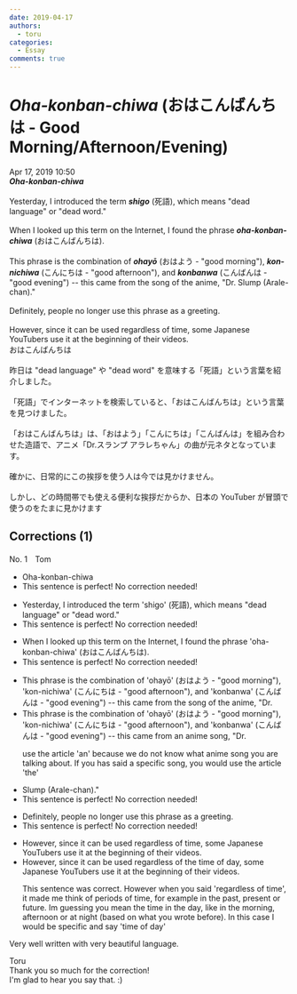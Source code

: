 ```yaml
---
date: 2019-04-17
authors:
  - toru
categories:
  - Essay
comments: true
---
```


# <strong><em>Oha-konban-chiwa</strong></em> (おはこんばんちは - Good Morning/Afternoon/Evening)
<div class="date">Apr 17, 2019 10:50</div>
<div id="post"><div id="body_show_ori">
<strong><em>Oha-konban-chiwa</strong></em><br/><br/>Yesterday, I introduced the term <strong><em>shigo</em></strong> (死語), which means "dead language" or "dead word."<br/><br/>When I looked up this term on the Internet, I found the phrase <strong><em>oha-konban-chiwa</em></strong> (おはこんばんちは).<br/><br/>This phrase is the combination of <strong><em>ohayō</em></strong> (おはよう - "good morning"), <strong><em>kon-nichiwa</em></strong> (こんにちは - "good afternoon"), and <strong><em>konbanwa</em></strong> (こんばんは - "good evening") -- this came from the song of the anime, "Dr. Slump (Arale-chan)."<br/><br/>Definitely, people no longer use this phrase as a greeting.<br/><br/>However, since it can be used regardless of time, some Japanese YouTubers use it at the beginning of their videos.
</div></div>

<!-- more -->

<div id="post_ja"><div id="body_show_mo">
おはこんばんちは<br/><br/>昨日は "dead language" や "dead word" を意味する「死語」という言葉を紹介しました。<br/><br/>「死語」でインターネットを検索していると、「おはこんばんちは」という言葉を見つけました。<br/><br/>「おはこんばんちは」は、「おはよう」「こんにちは」「こんばんは」を組み合わせた造語で、アニメ「Dr.スランプ アラレちゃん」の曲が元ネタとなっています。<br/><br/>確かに、日常的にこの挨拶を使う人は今では見かけません。<br/><br/>しかし、どの時間帯でも使える便利な挨拶だからか、日本の YouTuber が冒頭で使うのをたまに見かけます
</div></div>

## Corrections (1)
<div id="block"><div class="first_name"> No. 1　<span class="just_name">Tom</span></div><div id="block2">
<ul class="correction_field">
<li class="incorrect">Oha-konban-chiwa</li>
<li class="corrected perfect">This sentence is perfect! No correction needed!</li>
</ul>
<ul class="correction_field">
<li class="incorrect">Yesterday, I introduced the term 'shigo' (死語), which means "dead language" or "dead word."</li>
<li class="corrected perfect">This sentence is perfect! No correction needed!</li>
</ul>
<ul class="correction_field">
<li class="incorrect">When I looked up this term on the Internet, I found the phrase 'oha-konban-chiwa' (おはこんばんちは).</li>
<li class="corrected perfect">This sentence is perfect! No correction needed!</li>
</ul>
<ul class="correction_field">
<li class="incorrect">This phrase is the combination of 'ohayō' (おはよう - "good morning"), 'kon-nichiwa' (こんにちは - "good afternoon"), and 'konbanwa' (こんばんは - "good evening") -- this came from the song of the anime, "Dr.</li>
<li class="corrected correct">
This phrase is the combination of 'ohayō' (おはよう - "good morning"), 'kon-nichiwa' (こんにちは - "good afternoon"), and 'konbanwa' (こんばんは - "good evening") -- this came from an anime song, "Dr.
<p class="correction_comment">use the article 'an' because we do not know what anime song you are talking about.  If you has said a specific song, you would use the article 'the'</p>
</li>
</ul>
<ul class="correction_field">
<li class="incorrect">Slump (Arale-chan)."</li>
<li class="corrected perfect">This sentence is perfect! No correction needed!</li>
</ul>
<ul class="correction_field">
<li class="incorrect">Definitely, people no longer use this phrase as a greeting.</li>
<li class="corrected perfect">This sentence is perfect! No correction needed!</li>
</ul>
<ul class="correction_field">
<li class="incorrect">However, since it can be used regardless of time, some Japanese YouTubers use it at the beginning of their videos.</li>
<li class="corrected correct">
However, since it can be used regardless of the time of day, some Japanese YouTubers use it at the beginning of their videos.
<p class="correction_comment">This sentence was correct. However when you said 'regardless of time', it made me think of periods of time, for example in the past, present or future.  Im guessing you mean the time in the day, like in the morning, afternoon or at night (based on what you wrote before).  In this case I would be specific and say 'time of day'</p>
</li>
</ul>
<p class="comment_small">
 Very well written with very beautiful language.
</p>

</div><div class="name"><span class="just_name">Toru</span><br>
Thank you so much for the correction!<br/>I'm glad to hear you say that. :)
</div>
</div>
